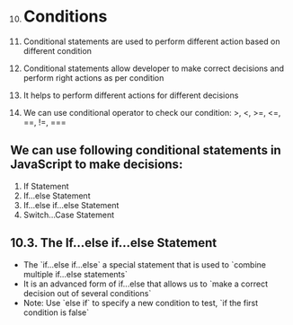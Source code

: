 10. # Conditions

1.  Conditional statements are used to perform different action based on different condition
1.  Conditional statements allow developer to make correct decisions and perform right actions as per condition
1.  It helps to perform different actions for different decisions
1.  We can use conditional operator to check our condition: &gt;, &lt;, &gt;=, &lt;=, ==, !=, ===

## We can use following conditional statements in JavaScript to make decisions:

1.  If Statement
2.  If...else Statement
3.  If...else if...else Statement
4.  Switch...Case Statement

## 10.3. The If...else if...else Statement

- The \`if...else if...else\` a special statement that is used to \`combine multiple if...else statements\`
- It is an advanced form of if...else that allows us to \`make a correct decision out of several conditions\`
- Note: Use \`else if\` to specify a new condition to test, \`if the first condition is false\`
